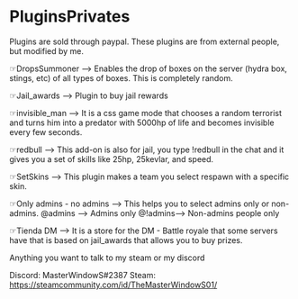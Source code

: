 # PluginsPrivates
Plugins are sold through paypal. These plugins are from external people, but modified by me.

☞DropsSummoner --> Enables the drop of boxes on the server (hydra box, stings, etc) of all types of boxes. This is completely random.

☞Jail_awards   --> Plugin to buy jail rewards

☞invisible_man --> It is a css game mode that chooses a random terrorist and turns him into a predator with 5000hp of life and becomes invisible every few seconds.

☞redbull       --> This add-on is also for jail, you type !redbull in the chat and it gives you a set of skills like 25hp, 25kevlar, and speed.

☞SetSkins      --> This plugin makes a team you select respawn with a specific skin.

☞Only admins - no admins --> This helps you to select admins only or non-admins.      @admins --> Admins only   @!admins--> Non-admins people only

☞Tienda DM     --> It is a store for the DM - Battle royale that some servers have that is based on jail_awards that allows you to buy prizes.

Anything you want to talk to my steam or my discord

Discord: MasterWindowS#2387                                                Steam: https://steamcommunity.com/id/TheMasterWindowS01/
